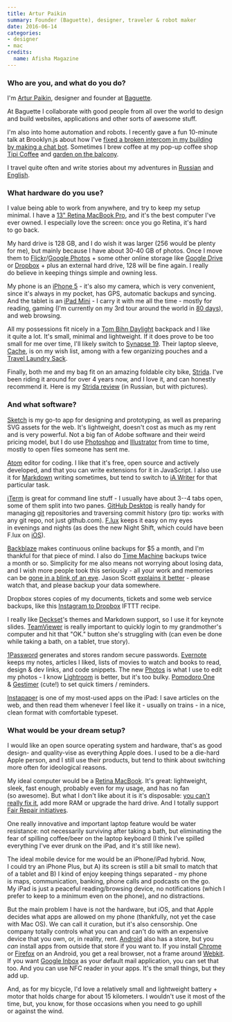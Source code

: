 ```yaml
---
title: Artur Paikin
summary: Founder (Baguette), designer, traveler & robot maker
date: 2016-06-14
categories:
- designer
- mac
credits:
  name: Afisha Magazine
---
```


### Who are you, and what do you do?

I'm [Artur Paikin](http://arturpaikin.com "Artur's website."), designer and founder at [Baguette](http://unebaguette.com/ "Artur's creative studio.").

At Baguette I collaborate with good people from all over the world to design and build websites, applications and other sorts of awesome stuff.

I'm also into home automation and robots. I recently gave a fun 10-minute talk at Brooklyn.js about how I've [fixed a broken intercom in my building by making a chat bot](https://www.youtube.com/watch?v=CvorlYi4L_c "Artur's talk on making a chat bot."). Sometimes I brew coffee at my pop-up coffee shop [Tipi Coffee](http://fb.com/thetipicoffee "Artur's pop-up coffee shop.") and [garden on the balcony](https://www.instagram.com/p/4_6LO8ySVL/ "An Instagram photo of Artur's balcony garden.").

I travel quite often and write stories about my adventures in [Russian](http://arturpaikin.com/ru/blog/ "Artur's weblog (in Russian).") and [English](http://arturpaikin.com/en/blog/ "Artur's weblog (in English).").

### What hardware do you use?

I value being able to work from anywhere, and try to keep my setup minimal. I have a [13" Retina MacBook Pro][macbook-pro], and it's the best computer I've ever owned. I especially love the screen: once you go Retina, it's hard to go back.

My hard drive is 128 GB, and I do wish it was larger (256 would be plenty for me), but mainly because I have about 30-40 GB of photos. Once I move them to [Flickr][]/[Google Photos][google-photos] + some other online storage like [Google Drive][google-drive] or [Dropbox][] + plus an external hard drive, 128 will be fine again. I really do believe in keeping things simple and owning less.

My phone is an [iPhone 5][iphone-5] - it's also my camera, which is very convenient, since it's always in my pocket, has GPS, automatic backups and syncing. And the tablet is an [iPad Mini][ipad-mini-2] - I carry it with me all the time - mostly for reading, gaming (I'm currently on my 3rd tour around the world in [80 days][80-days-ios]), and web browsing.

All my possessions fit nicely in a [Tom Bihn Daylight][daylight] backpack and I like it quite a lot. It's small, minimal and lightweight. If it does prove to be too small for me over time, I'll likely switch to [Synapse 19][synapse-19]. Their laptop sleeve, [Cache][], is on my wish list, among with a few organizing pouches and a [Travel Laundry Sack][travel-laundry-stuff-sack].

Finally, both me and my bag fit on an amazing foldable city bike, [Strida][lt]. I've been riding it around for over 4 years now, and I love it, and can honestly recommend it. Here is my [Strida review](http://arturpaikin.com/ru/strida/ "Artur's Stride LT review (in Russian).") (in Russian, but with pictures).

### And what software?

[Sketch][] is my go-to app for designing and prototyping, as well as preparing SVG assets for the web. It's lightweight, doesn't cost as much as my rent and is very powerful. Not a big fan of Adobe software and their weird pricing model, but I do use [Photoshop][] and [Illustrator][] from time to time, mostly to open files someone has sent me.

[Atom][] editor for coding. I like that it's free, open source and actively developed, and that you can write extensions for it in JavaScript. I also use it for [Markdown][] writing sometimes, but tend to switch to [iA Writer][ia-writer] for that particular task.

[iTerm][iterm2] is great for command line stuff - I usually have about 3--4 tabs open, some of them split into two panes. [GitHub Desktop][github-mac] is really handy for managing [git][] repositories and traversing commit history (pro tip: works with any git repo, not just github.com). [F.lux][] keeps it easy on my eyes in evenings and nights (as does the new Night Shift, which could have been F.lux on [iOS][]).

[Backblaze][] makes continuous online backups for $5 a month, and I'm thankful for that piece of mind. I also do [Time Machine][time-machine] backups twice a month or so. Simplicity for me also means not worrying about losing data, and I wish more people took this seriously - all your work and memories can be [gone in a blink of an eye](https://www.youtube.com/watch?v=lTT-v7bwJsI "A YouTube video of the Backblaze backup song."). Jason Scott [explains it better](https://vimeo.com/96634067 "Jason Scott's Vimeo video about the Archive Team.") - please watch that, and please backup your data somewhere.

Dropbox stores copies of my documents, tickets and some web service backups, like this [Instagram to Dropbox](https://ifttt.com/recipes/25679-save-your-new-instagram-photos-to-dropbox "An IFTTT recipe for copying Instagram photos to Dropbox.") IFTTT recipe.

I really like [Deckset][]'s themes and Markdown support, so I use it for keynote slides. [TeamViewer][] is really important to quickly login to my grandmother's computer and hit that "OK." button she's struggling with (can even be done while taking a bath, on a tablet, true story).

[1Password][] generates and stores random secure passwords. [Evernote][] keeps my notes, articles I liked, lists of movies to watch and books to read, design & dev links, and code snippets. The new [Photos][] is what I use to edit my photos - I know [Lightroom][] is better, but it's too bulky. [Pomodoro One][pomodoro-one] & [Gestimer][] (cute!) to set quick timers / reminders.

[Instapaper][] is one of my most-used apps on the iPad: I save articles on the web, and then read them whenever I feel like it - usually on trains - in a nice, clean format with comfortable typeset.

### What would be your dream setup?

I would like an open source operating system and hardware, that's as good design- and quality-vise as everything Apple does. I used to be a die-hard Apple person, and I still use their products, but tend to think about switching more often for ideological reasons.

My ideal computer would be a [Retina MacBook][macbook.2]. It's great: lightweight, sleek, fast enough, probably even for my usage, and has no fan (so awesome). But what I don't like about it is it's disposable: [you can't really fix it](https://www.ifixit.com/Teardown/Retina+Macbook+2015+Teardown/39841 "iFixit's teardown article for the Retina Macbook (2015)."), add more RAM or upgrade the hard drive. And I totally support [Fair Repair initiatives](http://ifixit.org/right "iFixit's consumers' bill of rights.").

One really innovative and important laptop feature would be water resistance: not necessarily surviving after taking a bath, but eliminating the fear of spilling coffee/beer on the laptop keyboard (I think I've spilled everything I've ever drunk on the iPad, and it's still like new).

The ideal mobile device for me would be an iPhone/iPad hybrid. Now, I could try an iPhone Plus, but A) its screen is still a bit small to match that of a tablet and B) I kind of enjoy keeping things separated - my phone is maps, communication, banking, phone calls and podcasts on the go. My iPad is just a peaceful reading/browsing device, no notifications (which I prefer to keep to a minimum even on the phone), and no distractions.

But the main problem I have is not the hardware, but iOS, and that Apple decides what apps are allowed on my phone (thankfully, not yet the case with Mac OS). We can call it curation, but it's also censorship. One company totally controls what you can and can't do with an expensive device that you own, or, in reality, rent. [Android][] also has a store, but you *can* install apps from outside that store if you want to. If you install [Chrome][chrome-android] or [Firefox][firefox-android] on an Android, you get a real browser, not a frame around [Webkit][]. If you want [Google Inbox][google-inbox-android] as your default mail application, you can set that too. And you can use NFC reader in your apps. It's the small things, but they add up.

And, as for my bicycle, I'd love a relatively small and lightweight battery + motor that holds charge for about 15 kilometers. I wouldn't use it most of the time, but, you know, for those occasions when you need to go uphill or against the wind.

[1password]: https://1password.com "Password management software for Mac OS X."
[80-days-ios]: https://www.inklestudios.com/80days/ "A steampunk game about travelling the world."
[android]: https://developers.google.com/android/?csw=1 "A mobile phone platform."
[atom]: https://atom.io/ "A text editor based on web technology."
[backblaze]: https://www.backblaze.com/cloud-backup.html "Online backup."
[cache]: https://www.tombihn.com/products/cache "A laptop sleeve."
[chrome-android]: https://www.google.com/intl/en/chrome/browser/mobile/ "A web browser."
[daylight]: https://www.tombihn.com/products/daylight-backpack "A backpack."
[deckset]: https://www.decksetapp.com/ "A Mac tool for turning Markdown files into slides."
[dropbox]: https://www.dropbox.com/ "Online syncing and storage."
[evernote]: https://evernote.com/ "Online software for capturing notes."
[f.lux]: https://justgetflux.com/ "A tool to make the colour of your screen adapt to the current time of day."
[firefox-android]: https://play.google.com/store/apps/details?id=org.mozilla.firefox "A web browser for Android."
[flickr]: https://www.flickr.com/ "A photo sharing website."
[gestimer]: http://maddin.io/gestimer/ "A reminder app for the Mac."
[git]: https://git-scm.com/ "A version control system."
[github-mac]: https://desktop.github.com/ "A client for the versioning control service."
[google-drive]: https://drive.google.com/ "A cloud storage service."
[google-inbox-android]: http://web.archive.org/web/20190119195517/https://play.google.com/store/apps/details?id=com.google.android.apps.inbox "A smart email client."
[google-photos]: https://photos.google.com/ "A photo sharing service."
[ia-writer]: https://ia.net/writer/updates/ia-writer-for-mac "A full-screen writing tool for the Mac."
[illustrator]: https://www.adobe.com/products/illustrator.html "A vector graphics editor."
[instapaper]: http://web.archive.org/web/20221226091924/https://www.instapaper.com/ "A web tool for saving pages to read later."
[ios]: https://www.apple.com/ios/ios-10/ "A mobile operating system."
[ipad-mini-2]: https://en.wikipedia.org/wiki/IPad_Mini_(2nd_generation) "A 7.9 inch tablet device with a Retina screen."
[iphone-5]: https://en.wikipedia.org/wiki/IPhone_5 "A smartphone."
[iterm2]: https://iterm2.com/ "An alternative terminal application for Mac OS X."
[lightroom]: https://www.adobe.com/products/photoshop-lightroom.html "Photo management and editing software."
[lt]: http://www.strida.com/product/strida-lt/ "A foldable bicycle."
[macbook-pro]: https://www.apple.com/macbook-pro/ "A laptop."
[macbook.2]: https://en.wikipedia.org/wiki/MacBook_(2015_version) "A very thin 12 inch laptop."
[markdown]: https://daringfireball.net/projects/markdown/ "An email-like format for marking up text."
[photos]: https://www.apple.com/macos/photos/ "A photo editor for Mac OS X."
[photoshop]: https://www.adobe.com/products/photoshop.html "A bitmap image editor."
[pomodoro-one]: https://itunes.apple.com/us/app/pomodoro-one/id907364780 "A Mac Pomodoro timer."
[sketch]: https://www.sketchapp.com/ "A vector drawing application for Mac OS X."
[synapse-19]: https://www.tombihn.com/products/synapse-19?variant=17391763143 "A backpack."
[teamviewer]: https://www.teamviewer.com/en/ "Remote access software."
[time-machine]: https://en.wikipedia.org/wiki/Time_Machine_(Mac_OS) "Backup software for the masses, included with Mac OS X 10.5."
[travel-laundry-stuff-sack]: https://www.tombihn.com/collections/travel-bags/products/travel-laundry-stuff-sack "A sack for storing clean and dirty laundry while travelling."
[webkit]: https://nightly.webkit.org/ "A nightly build of Webkit."
